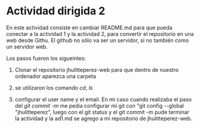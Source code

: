 # Actividad dirigida 2

En este actividad consiste en cambiar README.md para que pueda conectar a la actividad 1 y la actividad 2, para convertir el repositorio en una web desde Githu.
El github no sólo va ser un servidor, si no también como un servidor web.

Los pasos fueron los sigueintes:

1. Clonar el repositorio jhulitteperez-web para que dentro de nuestro ordenador aparezca una carpeta

2. se utilizaron los comando *cd*, *ls*

3. configurar el user name y el email. En mi caso cuando realizaba el paso del *git commit -m* me pedia configurar mi git con "git config --global "jhulitteperez", luego con el git status y el git commit -m pude terminar la actividad y la ad1.md se agrego a mi repositorio de jhulitteperez-web. 

